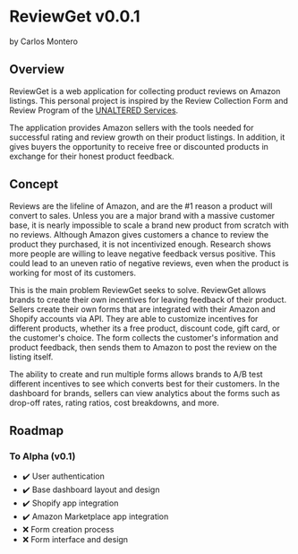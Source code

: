 # ReviewGet v0.0.1
by Carlos Montero

## Overview
ReviewGet is a web application for collecting product reviews on Amazon listings. This personal project is inspired by the Review Collection Form and Review Program of the [UNALTERED Services](/projects/unaltered-services).

The application provides Amazon sellers with the tools needed for successful rating and review growth on their product listings. In addition, it gives buyers the opportunity to receive free or discounted products in exchange for their honest product feedback.

## Concept
Reviews are the lifeline of Amazon, and are the #1 reason a product will convert to sales. Unless you are a major brand with a massive customer base, it is nearly impossible to scale a brand new product from scratch with no reviews. Although Amazon gives customers a chance to review the product they purchased, it is not incentivized enough. Research shows more people are willing to leave negative feedback versus positive. This could lead to an uneven ratio of negative reviews, even when the product is working for most of its customers.

This is the main problem ReviewGet seeks to solve. ReviewGet allows brands to create their own incentives for leaving feedback of their product. Sellers create their own forms that are integrated with their Amazon and Shopify accounts via API. They are able to customize incentives for different products, whether its a free product, discount code, gift card, or the customer's choice. The form collects the customer's information and product feedback, then sends them to Amazon to post the review on the listing itself.

The ability to create and run multiple forms allows brands to A/B test different incentives to see which converts best for their customers. In the dashboard for brands, sellers can view analytics about the forms such as drop-off rates, rating ratios, cost breakdowns, and more.

## Roadmap

### To Alpha (v0.1)
- ✔️ User authentication
- ✔️ Base dashboard layout and design
- ✔️ Shopify app integration
- ✔️ Amazon Marketplace app integration
- ❌ Form creation process
- ❌ Form interface and design